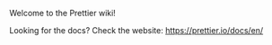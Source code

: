 Welcome to the Prettier wiki!

Looking for the docs? Check the website: https://prettier.io/docs/en/
